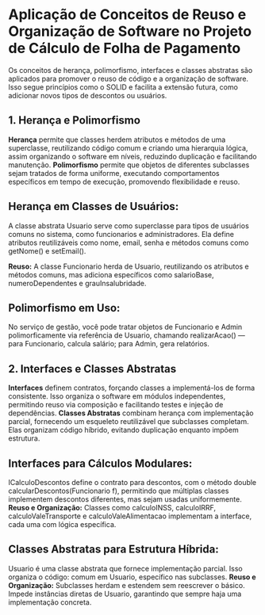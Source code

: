 # Aplicação de Conceitos de Reuso e Organização de Software no Projeto de Cálculo de Folha de Pagamento
Os conceitos de herança, polimorfismo, interfaces e classes abstratas são aplicados para promover o reuso de código e a organização de software. Isso segue princípios como o SOLID e facilita a extensão futura, como adicionar novos tipos de descontos ou usuários.
## 1. Herança e Polimorfismo
**Herança**
permite que classes herdem atributos e métodos de uma superclasse, reutilizando código comum e criando uma hierarquia lógica, assim organizando o software em níveis, reduzindo duplicação e facilitando manutenção.
**Polimorfismo**
permite que objetos de diferentes subclasses sejam tratados de forma uniforme, executando comportamentos específicos em tempo de execução, promovendo flexibilidade e reuso.
## Herança em Classes de Usuários:

A classe abstrata Usuario serve como superclasse para tipos de usuários comuns no sistema, como funcionarios e administradores. Ela define atributos reutilizáveis como nome, email, senha e métodos comuns como getNome() e setEmail().


**Reuso:**
A classe Funcionario herda de Usuario, reutilizando os atributos e métodos comuns, mas adiciona específicos como salarioBase, numeroDependentes e grauInsalubridade.
## Polimorfismo em Uso:

No serviço de gestão, você pode tratar objetos de Funcionario e Admin polimorficamente via referência de Usuario, chamando realizarAcao() — para Funcionario, calcula salário; para Admin, gera relatórios.
## 2. Interfaces e Classes Abstratas
**Interfaces**
definem contratos, forçando classes a implementá-los de forma consistente. Isso organiza o software em módulos independentes, permitindo reuso via composição e facilitando testes e injeção de dependências.
**Classes Abstratas**
combinam herança com implementação parcial, fornecendo um esqueleto reutilizável que subclasses completam. Elas organizam código híbrido, evitando duplicação enquanto impõem estrutura.
## Interfaces para Cálculos Modulares:

ICalculoDescontos define o contrato para descontos, com o método double calcularDescontos(Funcionario f), permitindo que múltiplas classes implementem descontos diferentes, mas sejam usadas uniformemente.
**Reuso e Organização:**
Classes como calculoINSS, calculoIRRF, calculoValeTransporte e calculoValeAlimentacao implementam a interface, cada uma com lógica específica.
## Classes Abstratas para Estrutura Híbrida:

Usuario é uma classe abstrata que fornece implementação parcial. Isso organiza o código: comum em Usuario, específico nas subclasses.
**Reuso e Organização:**
Subclasses herdam e estendem sem reescrever o básico. Impede instâncias diretas de Usuario, garantindo que sempre haja uma implementação concreta.







